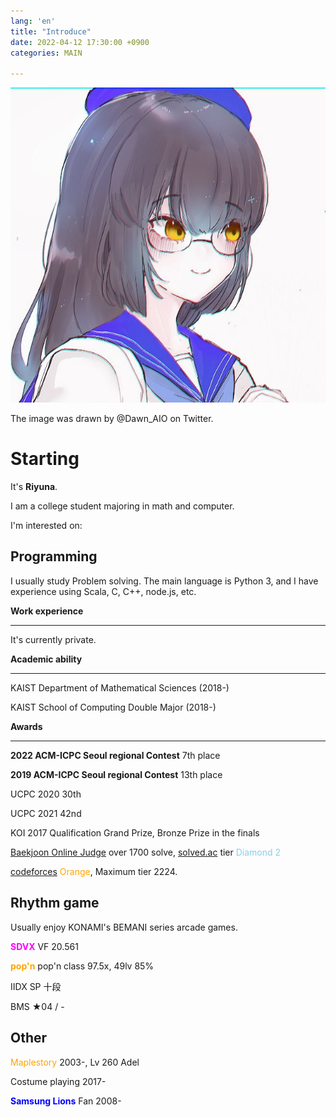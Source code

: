 ```yaml
---
lang: 'en'
title: "Introduce"
date: 2022-04-12 17:30:00 +0900
categories: MAIN

---
```


![owner](/owner.jpg)

The image was drawn by @Dawn_AIO on Twitter. 

# Starting

It's **Riyuna**.

I am a college student majoring in math and computer.

I'm interested on:



## Programming

I usually study Problem solving. The main language is Python 3, and I have experience using Scala, C, C++, node.js, etc.

**Work experience**

--------

It's currently private.

**Academic ability**

-------

KAIST Department of Mathematical Sciences (2018-)

KAIST School of Computing Double Major (2018-)

**Awards**

------

**2022 ACM-ICPC Seoul regional Contest** 7th place

**2019 ACM-ICPC Seoul regional Contest** 13th place

UCPC 2020 30th

UCPC 2021 42nd

KOI 2017 Qualification Grand Prize, Bronze Prize in the finals

[Baekjoon Online Judge](https://www.acmicpc.net/user/runnie0427) over 1700 solve, [solved.ac](https://solved.ac/profile/runnie0427) tier <span style="color:skyblue">Diamond 2</span>

[codeforces](https://codeforces.com/profile/Eunha) <span style="color:orange">Orange</span>, Maximum tier 2224.



## Rhythm game

Usually enjoy KONAMI's BEMANI series arcade games. 

**<span style="color:magenta">SDVX</span>** VF 20.561

**<span style="color:orange">pop'n</span>** pop'n class 97.5x, 49lv 85%

IIDX SP 十段

BMS ★04 / -



## Other

<span style="color:orange">Maplestory</span> 2003-, Lv 260 Adel

Costume playing 2017-

**<span style="color:blue">Samsung Lions</span>** Fan 2008-

